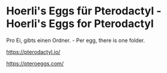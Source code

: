 # Hoerli's Eggs für Pterodactyl - Hoerli's Eggs for Pterodactyl

Pro Ei, gibts einen Ordner. - Per egg, there is one folder.

https://pterodactyl.io/

https://pteroeggs.com/
